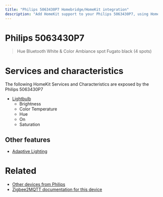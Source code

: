 ```yaml
---
title: "Philips 5063430P7 Homebridge/HomeKit integration"
description: "Add HomeKit support to your Philips 5063430P7, using Homebridge, Zigbee2MQTT and homebridge-z2m."
---
```

<!---
This file has been GENERATED using src/docgen/docgen.ts
DO NOT EDIT THIS FILE MANUALLY!
-->
# Philips 5063430P7
> Hue Bluetooth White & Color Ambiance spot Fugato black (4 spots)


# Services and characteristics
The following HomeKit Services and Characteristics are exposed by
the Philips 5063430P7

* [Lightbulb](../../light.md)
  * Brightness
  * Color Temperature
  * Hue
  * On
  * Saturation


## Other features
* [Adaptive Lighting](../../light.md)


# Related
* [Other devices from Philips](../index.md#philips)
* [Zigbee2MQTT documentation for this device](https://www.zigbee2mqtt.io/devices/5063430P7.html)